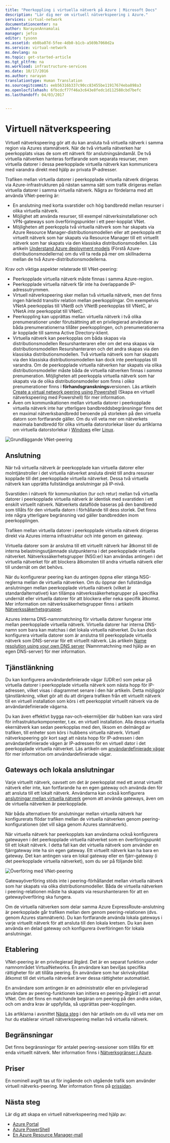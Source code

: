 ```yaml
---
title: "Peerkoppling i virtuella nätverk på Azure | Microsoft Docs"
description: "Lär dig mer om virtuell nätverkspeering i Azure."
services: virtual-network
documentationcenter: na
author: NarayanAnnamalai
manager: jefco
editor: tysonn
ms.assetid: eb0ba07d-5fee-4db0-b1cb-a569b7060d2a
ms.service: virtual-network
ms.devlang: na
ms.topic: get-started-article
ms.tgt_pltfrm: na
ms.workload: infrastructure-services
ms.date: 10/17/2016
ms.author: narayan
translationtype: Human Translation
ms.sourcegitcommit: eeb56316b337c90cc83455be11917674eba898a3
ms.openlocfilehash: 6fbcdcf77f46a3c643e8fedc1d112588cbd7befc
ms.lasthandoff: 04/03/2017


---
```

# <a name="virtual-network-peering"></a>Virtuell nätverkspeering
Virtuell nätverkspeering gör att du kan ansluta två virtuella nätverk i samma region via Azures stamnätverk. När de två virtuella nätverken har peerkopplats visas de som ett nätverk för anslutningsändamål. De två virtuella nätverken hanteras fortfarande som separata resurser, men virtuella datorer i dessa peerkopplade virtuella nätverk kan kommunicera med varandra direkt med hjälp av privata IP-adresser.

Trafiken mellan virtuella datorer i peerkopplade virtuella nätverk dirigeras via Azure-infrastrukturen på nästan samma sätt som trafik dirigeras mellan virtuella datorer i samma virtuella nätverk. Några av fördelarna med att använda VNet-peering är:

* En anslutning med korta svarstider och hög bandbredd mellan resurser i olika virtuella nätverk.
* Möjlighet att använda resurser, till exempel nätverksinstallationer och VPN-gateways som överföringspunkter i ett peer-kopplat VNet.
* Möjligheten att peerkoppla två virtuella nätverk som har skapats via Azure Resource Manager-distributionsmodellen eller att peerkoppla ett virtuellt nätverk som har skapats via Resource Manager till ett virtuellt nätverk som har skapats via den klassiska distributionsmodellen. Läs artikeln [Understand Azure deployment models](../azure-resource-manager/resource-manager-deployment-model.md) (Förstå Azure-distributionsmodellerna) om du vill ta reda på mer om skillnaderna mellan de två Azure-distributionsmodellerna.

Krav och viktiga aspekter relaterade till VNet-peering:

* Peerkopplade virtuella nätverk måste finnas i samma Azure-region.
* Peerkopplade virtuella nätverk får inte ha överlappande IP-adressutrymmen.
* Virtuell nätverkspeering sker mellan två virtuella nätverk, men det finns ingen härledd transitiv relation mellan peerkopplingar. Om exempelvis VNetA peerkopplas till VNetB och VNetB peerkopplas till VNetC, är VNetA *inte* peerkopplat till VNetC.
* Peerkoppling kan upprättas mellan virtuella nätverk i två olika prenumerationer under förutsättning att en privilegierad användare av båda prenumerationerna tillåter peerkopplingen, och prenumerationerna är kopplade till samma Active Directory-klient.
* Virtuella nätverk kan peerkopplas om båda skapas via distributionsmodellen Resurshanteraren eller om det ena skapas via distributionsmodellen Resurshanteraren och det andra skapas via den klassiska distributionsmodellen. Två virtuella nätverk som har skapats via den klassiska distributionsmodellen kan dock inte peerkopplas till varandra. Om de peerkopplade virtuella nätverken har skapats via olika distributionsmodeller måste båda de virtuella nätverken finnas i *samma* prenumeration. Möjligheten att peerkoppla virtuella nätverk som har skapats via de olika distributionsmodeller som finns i *olika* prenumerationer finns i **förhandsgransknings**versionen. Läs artikeln [Create a virtual network peering using Powershell](virtual-networks-create-vnetpeering-arm-ps.md) (Skapa en virtuell nätverkspeering med Powershell) för mer information.
* Även om kommunikationen mellan virtuella datorer i peerkopplade virtuella nätverk inte har ytterligare bandbreddsbegränsningar finns det en maximal nätverksbandbredd beroende på storleken på den virtuella datorn som fortfarande gäller. Om du vill veta mer om nätverkets maximala bandbredd för olika virtuella datorstorlekar läser du artiklarna om virtuella datorstorlekar i [Windows](../virtual-machines/windows/sizes.md) eller [Linux](../virtual-machines/linux/sizes.md).

![Grundläggande VNet-peering](./media/virtual-networks-peering-overview/figure01.png)

## <a name="connectivity"></a>Anslutning
När två virtuella nätverk är peerkopplade kan virtuella datorer eller molntjänstroller i det virtuella nätverket ansluta direkt till andra resurser kopplade till det peerkopplade virtuella nätverket. Dessa två virtuella nätverk kan upprätta fullständiga anslutningar på IP-nivå.

Svarstiden i nätverk för kommunikation (tur och retur) mellan två virtuella datorer i peerkopplade virtuella nätverk är identisk med svarstiden i ett enskilt virtuellt nätverk. Nätverkets dataflöde baseras på den bandbredd som tillåts för den virtuella datorn i förhållande till dess storlek. Det finns inte några ytterligare begränsning vad gäller bandbredden inom peerkopplingen.

Trafiken mellan virtuella datorer i peerkopplade virtuella nätverk dirigeras direkt via Azures interna infrastruktur och inte genom en gateway.

Virtuella datorer som är anslutna till ett virtuellt nätverk har åtkomst till de interna belastningsutjämnade slutpunkterna i det peerkopplade virtuella nätverket. Nätverkssäkerhetsgrupper (NSG:er) kan användas antingen i det virtuella nätverket för att blockera åtkomsten till andra virtuella nätverk eller till undernät om det behövs.

När du konfigurerar peering kan du antingen öppna eller stänga NSG-reglerna mellan de virtuella nätverken. Om du öppnar den fullständiga anslutningen mellan peerkopplade virtuella nätverk (vilket är standardalternativet) kan tillämpa nätverkssäkerhetsgrupper på specifika undernät eller virtuella datorer för att blockera eller neka specifik åtkomst. Mer information om nätverkssäkerhetsgrupper finns i artikeln [Nätverkssäkerhetsgrupper](virtual-networks-nsg.md).

Azures interna DNS-namnmatchning för virtuella datorer fungerar inte mellan peerkopplade virtuella nätverk. Virtuella datorer har interna DNS-namn som bara kan matchas i det lokala virtuella nätverket. Du kan dock konfigurera virtuella datorer som är anslutna till peerkopplade virtuella nätverk som DNS-servrar för ett virtuellt nätverk. Läs artikeln [Name resolution using your own DNS server](virtual-networks-name-resolution-for-vms-and-role-instances.md#name-resolution-using-your-own-dns-server) (Namnmatchning med hjälp av en egen DNS-server) för mer information.

## <a name="service-chaining"></a>Tjänstlänkning
Du kan konfigurera användardefinierade vägar (UDR:er) som pekar på virtuella datorer i peerkopplade virtuella nätverk som nästa hopp för IP-adressen, vilket visas i diagrammet senare i den här artikeln. Detta möjliggör tjänstlänkning, vilket gör att du att dirigera trafiken från ett virtuellt nätverk till en virtuell installation som körs i ett peerkopplat virtuellt nätverk via de användardefinierade vägarna.

Du kan även effektivt bygga nav-och-ekermiljöer där hubben kan vara värd för infrastrukturkomponenter, t.ex. en virtuell installation. Alla dessa virtuella ekernätverk kan sedan peerkopplas med den, liksom en delmängd av trafiken, till enheter som körs i hubbens virtuella nätverk. Virtuell nätverkspeering gör kort sagt att nästa hopp för IP-adressen i den användardefinierade vägen är IP-adressen för en virtuell dator i det peerkopplade virtuella nätverket. Läs artikeln om [användardefinierade vägar](virtual-networks-udr-overview.md) för mer information om användardefinierade vägar.

## <a name="gateways-and-on-premises-connectivity"></a>Gateways och lokala anslutningar
Varje virtuellt nätverk, oavsett om det är peerkopplat med ett annat virtuellt nätverk eller inte, kan fortfarande ha en egen gateway och använda den för att ansluta till ett lokalt nätverk. Användarna kan också konfigurera [anslutningar mellan virtuella nätverk](../vpn-gateway/vpn-gateway-vnet-vnet-rm-ps.md) genom att använda gateways, även om de virtuella nätverken är peerkopplade.

När båda alternativen för anslutningar mellan virtuella nätverk har konfigurerats flödar trafiken mellan de virtuella nätverken genom peering-konfigurationen (det vill säga genom Azures stamnätverk).

När virtuella nätverk har peerkopplats kan användarna också konfigurera gatewayen i det peerkopplade virtuella nätverket som en överföringspunkt till ett lokalt nätverk. I detta fall kan det virtuella nätverk som använder en fjärrgateway inte ha sin egen gateway. Ett virtuellt nätverk kan ha bara en gateway. Det kan antingen vara en lokal gateway eller en fjärr-gateway (i det peerkopplade virtuella nätverket), som du ser på följande bild:

![Överföring med VNet-peering](./media/virtual-networks-peering-overview/figure02.png)

Gatewayöverföring stöds inte i peering-förhållandet mellan virtuella nätverk som har skapats via olika distributionsmodeller. Båda de virtuella nätverken i peering-relationen måste ha skapats via resurshanteraren för att en gatewayöverföring ska fungera.

Om de virtuella nätverken som delar samma Azure ExpressRoute-anslutning är peerkopplade går trafiken mellan dem genom peering-relationen (dvs. genom Azures stamnätverk). Du kan fortfarande använda lokala gateways i varje virtuellt nätverk för att ansluta till den lokala kretsen. Du kan även använda en delad gateway och konfigurera överföringen för lokala anslutningar.

## <a name="provisioning"></a>Etablering
VNet-peering är en privilegierad åtgärd. Det är en separat funktion under namnområdet VirtualNetworks. En användare kan beviljas specifika rättigheter för att tillåta peering. En användare som har skrivskyddad åtkomst till det virtuella nätverket ärver dessa rättigheter automatiskt.

En användare som antingen är en administratör eller en privilegierad användare av peering-funktionen kan initiera en peering-åtgärd i ett annat VNet. Om det finns en matchande begäran om peering på den andra sidan, och om andra krav är uppfyllda, så upprättas peer-kopplingen.

Läs artiklarna i avsnittet [Nästa steg](#next-steps) i den här artikeln om du vill veta mer om hur du etablerar virtuell nätverkspeering mellan två virtuella nätverk.

## <a name="limits"></a>Begränsningar
Det finns begränsningar för antalet peering-sessioner som tillåts för ett enda virtuellt nätverk. Mer information finns i [Nätverksgränser i Azure](../azure-subscription-service-limits.md#networking-limits).

## <a name="pricing"></a>Priser
En nominell avgift tas ut för ingående och utgående trafik som använder virtuell nätverks-peering. Mer information finns på [prissidan](https://azure.microsoft.com/pricing/details/virtual-network).

## <a name="next-steps"></a>Nästa steg
Lär dig att skapa en virtuell nätverkspeering med hjälp av:

* [Azure Portal](virtual-networks-create-vnetpeering-arm-portal.md)
* [Azure PowerShell](virtual-networks-create-vnetpeering-arm-ps.md)
* [En Azure Resource Manager-mall](virtual-networks-create-vnetpeering-arm-template-click.md)


